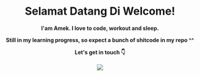 
<div align="center">
  <h1 align="center"> 
    Selamat Datang Di Welcome! 
  </h1>
  <b>I'am Amek. I love to code, workout and sleep.<b>
    <p>Still in my learning progress, so expect a bunch of shitcode in my repo ^^</p>
  <b>Let's get in touch 👇<b>
  <br><br>
     <a href="https://twitter.com/orangAmek" style="text-decoration: none;">
    <img src="https://img.shields.io/badge/twitter-%231DA1F2?&style=for-the-badge&logo=twitter&logoColor=white"/>
</div>
